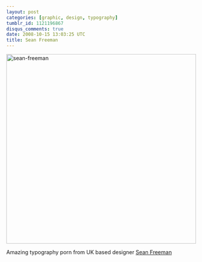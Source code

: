 ```yaml
---
layout: post
categories: [graphic, design, typography]
tumblr_id: 1121196867
disqus_comments: true
date: 2008-10-15 13:03:25 UTC
title: Sean Freeman
---
```


<a href="http://www.thereis.co.uk/"><img src="/attachments/2008/10/sean-freeman.png" alt="sean-freeman" title="" width="500" height="500" class="alignnone size-full wp-image-837" /></a>

Amazing typography porn from UK based designer <a href="http://www.thereis.co.uk/">Sean Freeman</a>
